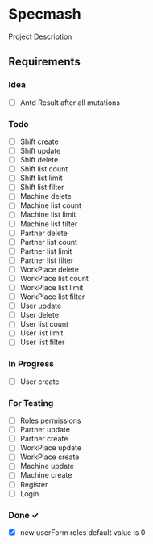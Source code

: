 # Specmash

Project Description

## Requirements

### Idea

- [ ] Antd Result after all mutations  

### Todo

- [ ] Shift create  
- [ ] Shift update  
- [ ] Shift delete  
- [ ] Shift list count  
- [ ] Shift list limit  
- [ ] Shift list filter  
- [ ] Machine delete  
- [ ] Machine list count  
- [ ] Machine list limit  
- [ ] Machine list filter  
- [ ] Partner delete  
- [ ] Partner list count  
- [ ] Partner list limit  
- [ ] Partner list filter  
- [ ] WorkPlace delete  
- [ ] WorkPlace list count  
- [ ] WorkPlace list limit  
- [ ] WorkPlace list filter  
- [ ] User update  
- [ ] User delete  
- [ ] User list count  
- [ ] User list limit  
- [ ] User list filter  

### In Progress

- [ ] User create  

### For Testing

- [ ] Roles permissions  
- [ ] Partner update  
- [ ] Partner create  
- [ ] WorkPlace update  
- [ ] WorkPlace create  
- [ ] Machine update  
- [ ] Machine create  
- [ ] Register  
- [ ] Login  

### Done ✓

- [x] new userForm roles default value is 0  

